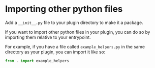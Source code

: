 # Importing other python files

Add a `__init__.py` file to your plugin directory to make it a package.

If you want to import other python files in your plugin, you can do so by importing
them relative to your entrypoint.

For example, if you have a file called
`example_helpers.py` in the same directory as your plugin, you can import it like so:

```python
from . import example_helpers
```
